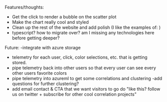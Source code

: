 Features/thoughts:

- Get the click to render a bubble on the scatter plot
- Make the chart really cool and styled
- Clean up the rest of the website and add polish (I like the examples of: )
- typescript? how to migrate over? am I missing any technologies here before getting deeper?


Future:
-integrate with azure storage
- telemetry for each user, click, color selections, etc. that is getting stored.
- pipe telemetry back into other users so that every user can see every other users favorite colors
- pipe telemetry into azureml to get some correlations and clustering
-add questions for further clustering? 
- add email contact & CTA that we want visitors to go do "like this? follow us on twitter + subscribe for other cool correlation projects"